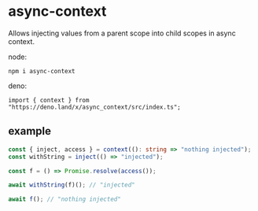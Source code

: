 # async-context

Allows injecting values from a parent scope into child scopes in async context.

node:

```
npm i async-context
```

deno:

```
import { context } from "https://deno.land/x/async_context/src/index.ts";
```

## example

```ts
const { inject, access } = context((): string => "nothing injected");
const withString = inject(() => "injected");

const f = () => Promise.resolve(access());

await withString(f)(); // "injected"

await f(); // "nothing injected"
```
